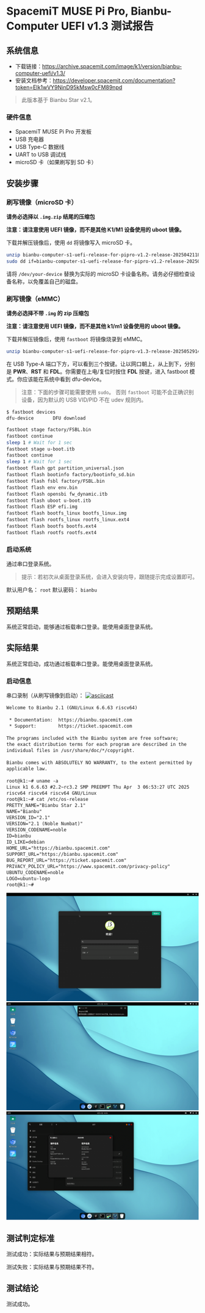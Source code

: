 # SpacemiT MUSE Pi Pro, Bianbu-Computer UEFI v1.3 测试报告

## 系统信息

- 下载链接：https://archive.spacemit.com/image/k1/version/bianbu-computer-uefi/v1.3/
- 安装文档参考：https://developer.spacemit.com/documentation?token=EIk1wVY9NinD95kMsw0cFM89npd

> 此版本基于 Bianbu Star v2.1。

### 硬件信息

- SpacemiT MUSE Pi Pro 开发板
- USB 充电器
- USB Type-C 数据线
- UART to USB 调试线
- microSD 卡（如果刷写到 SD 卡）

## 安装步骤

### 刷写镜像（microSD 卡）

**请务必选择以 `.img.zip` 结尾的压缩包**

**注意：请注意使用 UEFI 镜像，而不是其他 K1/M1 设备使用的 uboot 镜像。**

下载并解压镜像后，使用 `dd` 将镜像写入 microSD 卡。

```bash
unzip bianbu-computer-s1-uefi-release-for-pipro-v1.2-release-20250421182705.img.zip
sudo dd if=bianbu-computer-s1-uefi-release-for-pipro-v1.2-release-20250421182705.img of=/dev/your-device bs=1M status=progress
```

请将 `/dev/your-device` 替换为实际的 microSD 卡设备名称。请务必仔细检查设备名称，以免覆盖自己的磁盘。

### 刷写镜像（eMMC）

**请务必选择不带 `.img` 的 zip 压缩包**

**注意：请注意使用 UEFI 镜像，而不是其他 k1/m1 设备使用的 uboot 镜像。**

下载并解压镜像后，使用 `fastboot` 将镜像烧录到 eMMC。

```bash
unzip bianbu-computer-s1-uefi-release-for-pipro-v1.3-release-20250529141832.zip
```

在 USB Type-A 端口下方，可以看到三个按键。让以网口朝上，从上到下，分别是 **PWR**、**RST** 和 **FDL**。你需要在上电/复位时按住 **FDL** 按键，进入 fastboot 模式。你应该能在系统中看到 dfu-device。

> 注意：下面的步骤可能需要使用 `sudo`。
> 否则 `fastboot` 可能不会正确识别设备，因为默认的 USB VID/PID 不在 udev 规则内。 

```log
$ fastboot devices
dfu-device       DFU download
```

```bash
fastboot stage factory/FSBL.bin
fastboot continue
sleep 1 # Wait for 1 sec
fastboot stage u-boot.itb
fastboot continue
sleep 1 # Wait for 1 sec
fastboot flash gpt partition_universal.json
fastboot flash bootinfo factory/bootinfo_sd.bin
fastboot flash fsbl factory/FSBL.bin
fastboot flash env env.bin
fastboot flash opensbi fw_dynamic.itb
fastboot flash uboot u-boot.itb
fastboot flash ESP efi.img
fastboot flash bootfs_linux bootfs_linux.img
fastboot flash rootfs_linux rootfs_linux.ext4
fastboot flash bootfs bootfs.ext4
fastboot flash rootfs rootfs.ext4
```

### 启动系统

通过串口登录系统。

> 提示：若初次从桌面登录系统，会进入安装向导，跟随提示完成设置即可。

默认用户名： `root`
默认密码： `bianbu`

## 预期结果

系统正常启动，能够通过板载串口登录。能使用桌面登录系统。

## 实际结果

系统正常启动，成功通过板载串口登录。能使用桌面登录系统。

### 启动信息

串口录制（从刷写镜像到启动）：
[![asciicast](https://asciinema.org/a/TpzxQ4x8CCxDm4RS3ym04D8hk.svg)](https://asciinema.org/a/TpzxQ4x8CCxDm4RS3ym04D8hk)


```log
Welcome to Bianbu 2.1 (GNU/Linux 6.6.63 riscv64)                                                                        
                                                                                                                        
 * Documentation:  https://bianbu.spacemit.com                                                                          
 * Support:        https://ticket.spacemit.com                                                                          
                                                                                                                        
The programs included with the Bianbu system are free software;                                                         
the exact distribution terms for each program are described in the                                                      
individual files in /usr/share/doc/*/copyright.                                                                         
                                                                                                                        
Bianbu comes with ABSOLUTELY NO WARRANTY, to the extent permitted by                                                    
applicable law.                                                                                                         
                                                                                                                        
root@k1:~# uname -a                                                                                                     
Linux k1 6.6.63 #2.2~rc3.2 SMP PREEMPT Thu Apr  3 06:53:27 UTC 2025 riscv64 riscv64 riscv64 GNU/Linux                   
root@k1:~# cat /etc/os-release                                                                                          
PRETTY_NAME="Bianbu Star 2.1"                                                                                           
NAME="Bianbu"                                                                                                           
VERSION_ID="2.1"                                                                                                        
VERSION="2.1 (Noble Numbat)"                                                                                            
VERSION_CODENAME=noble                                                                                                  
ID=bianbu                                                                                                               
ID_LIKE=debian                                                                                                          
HOME_URL="https://bianbu.spacemit.com"                                                                                  
SUPPORT_URL="https://bianbu.spacemit.com"                                                                               
BUG_REPORT_URL="https://ticket.spacemit.com"                                                                            
PRIVACY_POLICY_URL="https://www.spacemit.com/privacy-policy"                                                            
UBUNTU_CODENAME=noble                                                                                                   
LOGO=ubuntu-logo                                                                                                        
root@k1:~#
```

![](image/2025-08-13-13-40-05.png)
![](image/2025-08-13-13-40-14.png)
![](image/2025-08-13-13-40-21.png)

## 测试判定标准

测试成功：实际结果与预期结果相符。

测试失败：实际结果与预期结果不符。

## 测试结论

测试成功。